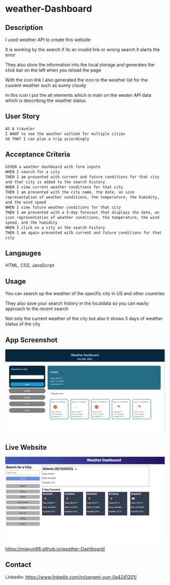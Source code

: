 # weather-Dashboard

## Description 

I used weather API to create this website

It is working by the search if its an invalid link or wrong search it alarts the error

They also store the information into the local storage and generates the click bar on the left when you reload the page

With the icon link I also generated the icon to the weather list for the cuurent weather such as sunny cloudy 

In this icon I put the alt elements which is main on the weater API data which is describing the weather status

## User Story 

```
AS A traveler
I WANT to see the weather outlook for multiple cities
SO THAT I can plan a trip accordingly
```

## Acceptance Criteria

```
GIVEN a weather dashboard with form inputs
WHEN I search for a city
THEN I am presented with current and future conditions for that city and that city is added to the search history
WHEN I view current weather conditions for that city
THEN I am presented with the city name, the date, an icon representation of weather conditions, the temperature, the humidity, and the wind speed
WHEN I view future weather conditions for that city
THEN I am presented with a 5-day forecast that displays the date, an icon representation of weather conditions, the temperature, the wind speed, and the humidity
WHEN I click on a city in the search history
THEN I am again presented with current and future conditions for that city
```

## Langauges 

HTML, CSS, JavaScript

## Usage

You can search up the weather of the specific city in US and other countries 

They also save your search history in the localdata so you can easliy approach to the recent search

Not only the current weather of the city but also it shows 5 days of weather status of the city

## App Screenshot

![](assets/images/serverimg.png)

## Live Website

![](assets/images/06-server-side-apis-homework-demo.png)

https://miayun98.github.io/weather-Dashboard/

## Contact 

Linkedin: https://www.linkedin.com/in/sangmi-yun-0a4241201/